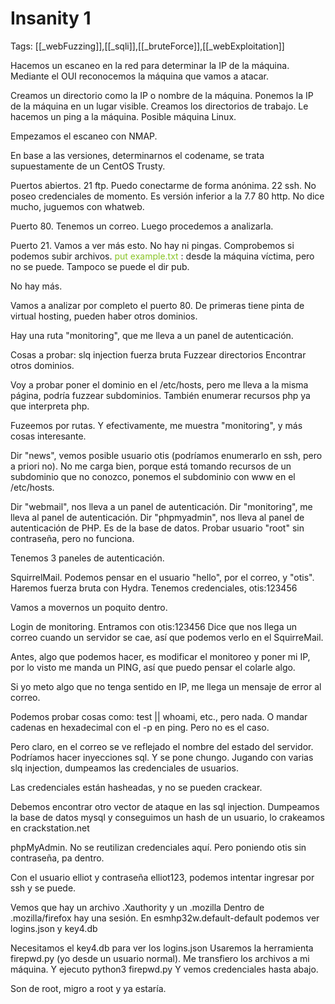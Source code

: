 # Insanity 1

Tags: [[_webFuzzing]],[[_sqli]],[[_bruteForce]],[[_webExploitation]]

Hacemos un escaneo en la red para determinar la IP de la máquina.
Mediante el OUI reconocemos la máquina que vamos a atacar.

Creamos un directorio como la IP o nombre de la máquina.
Ponemos la IP de la máquina en un lugar visible.
Creamos los directorios de trabajo.
Le hacemos un ping a la máquina.
Posible máquina Linux.

Empezamos el escaneo con NMAP.

En base a las versiones, determinarnos el codename, se trata supuestamente de un CentOS Trusty.

Puertos abiertos.
21 ftp. Puedo conectarme de forma anónima.
22 ssh. No poseo credenciales de momento. Es versión inferior a la 7.7
80 http. No dice mucho, juguemos con whatweb.


Puerto 80.
Tenemos un correo. Luego procedemos a analizarla.

Puerto 21. Vamos a ver más esto.
No hay ni pingas.
Comprobemos si podemos subir archivos.
<span style="color:#88c425">put example.txt</span> :    desde la máquina víctima, pero no se puede. Tampoco se puede el dir pub.

No hay más.

Vamos a analizar por completo el puerto 80.
De primeras tiene pinta de virtual hosting, pueden haber otros dominios.

Hay una ruta "monitoring", que me lleva a un panel de autenticación.

Cosas a probar:
slq injection
fuerza bruta
Fuzzear directorios
Encontrar otros dominios.

Voy a probar poner el dominio en el /etc/hosts, pero me lleva a la misma página, podría fuzzear subdominios. También enumerar recursos php ya que interpreta php.

Fuzeemos por rutas.
Y efectivamente, me muestra "monitoring", y más cosas interesante.

Dir "news", vemos posible usuario otis (podríamos enumerarlo en ssh, pero a priori no).
No me carga bien, porque está tomando recursos de un subdominio que no conozco, ponemos el subdominio con www en el /etc/hosts.

Dir "webmail", nos lleva a un panel de autenticación.
Dir "monitoring", me lleva al panel de autenticación.
Dir "phpmyadmin", nos lleva al panel de autenticación de PHP. Es de la base de datos. Probar usuario "root" sin contraseña, pero no funciona.


Tenemos 3 paneles de autenticación.

SquirrelMail.
Podemos pensar en el usuario "hello", por el correo, y "otis".
Haremos fuerza bruta con Hydra.
Tenemos credenciales, otis:123456

Vamos a movernos un poquito dentro.


Login de monitoring.
Entramos con otis:123456
Dice que nos llega un correo cuando un servidor se cae, así que podemos verlo en el SquirreMail.

Antes, algo que podemos hacer, es modificar el monitoreo y poner mi IP, por lo visto me manda un PING, así que puedo pensar el colarle algo.

Si yo meto algo que no tenga sentido en IP, me llega un mensaje de error al correo.

Podemos probar cosas como:
test || whoami, etc., pero nada.
O mandar cadenas en hexadecimal con el -p en ping. Pero no es el caso.

Pero claro, en el correo se ve reflejado el nombre del estado del servidor.
Podríamos hacer inyecciones sql.
Y se pone chungo.
Jugando con varias slq injection, dumpeamos las credenciales de usuarios.

Las credenciales están hasheadas, y no se pueden crackear.

Debemos encontrar otro vector de ataque en las sql injection.
Dumpeamos la base de datos mysql y conseguimos un hash de un usuario, lo crakeamos en crackstation.net 

phpMyAdmin.
No se reutilizan credenciales aquí. Pero poniendo otis sin contraseña, pa dentro.


Con el usuario elliot y contraseña elliot123, podemos intentar ingresar por ssh y se puede.

Vemos que hay un archivo .Xauthority y un .mozilla
Dentro de .mozilla/firefox hay una sesión.
En esmhp32w.default-default podemos ver logins.json y key4.db

Necesitamos el key4.db para ver los logins.json
Usaremos la herramienta firepwd.py (yo desde un usuario normal).
Me transfiero los archivos a mi máquina.
Y ejecuto python3 firepwd.py
Y vemos credenciales hasta abajo.

Son de root, migro a root y ya estaría.


